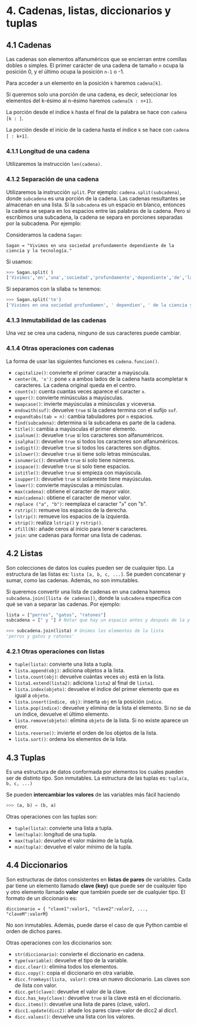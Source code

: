 # 4. Cadenas, listas, diccionarios y tuplas
## 4.1 Cadenas
Las cadenas son elementos alfanuméricos que se encierran entre comillas dobles o simples. El primer carácter de una cadena de tamaño `n` ocupa la posición 0, y el último ocupa la posición `n-1` o -1.

Para acceder a un elemento en la posición `k` haremos `cadena[k]`.

Si queremos solo una porción de una cadena, es decir, seleccionar los elementos del k-ésimo al n-ésimo haremos `cadena[k : n+1]`.

La porción desde el índice `k` hasta el final de la palabra se hace con `cadena [k : ]`.

La porción desde el inicio de la cadena hasta el índice `k` se hace con `cadena [ : k+1]`.

### 4.1.1 Longitud de una cadena
Utilizaremos la instrucción `len(cadena)`.

### 4.1.2 Separación de una cadena
Utilizaremos la instrucción `split`. Por ejemplo: `cadena.split(subcadena)`, donde `subcadena` es una porción de la cadena. Las cadenas resultantes se almacenan en una lista. Si la `subcadena` es un espacio en blanco, entonces la cadena se separa en los espacios entre las palabras de la cadena. Pero si escribimos una subcadena, la cadena se separa en porciones separadas por la subcadena. Por ejemplo:

Consideramos la cadena `Sagan`:

`Sagan = "Vivimos en una sociedad profundamente dependiente de la ciencia y la tecnología."`

Si usamos:

```py
>>> Sagan.split( )
['Vivimos','en','una','sociedad','profundamente','dependiente','de','la','ciencia','y','la','tecnología']
```

Si separamos con la sílaba `te` tenemos:

```py
>>> Sagan.split('te')
['Vivimos en una sociedad profundamen', ' dependien', ' de la ciencia y la ', 'cnología.']
```

### 4.1.3 Inmutabilidad de las cadenas
Una vez se crea una cadena, ninguno de sus caracteres puede cambiar.

### 4.1.4 Otras operaciones con cadenas
La forma de usar las siguientes funciones es `cadena.funcion()`.

- `capitalize()`: convierte el primer caracter a mayúscula.
- `center(N, 'x')`: pone `x` a ambos lados de la cadena hasta acompletar `N` caracteres. La cadena original queda en el centro.
- `count(x)`: cuenta cuantas veces aparece el caracter `x`.
- `upper()`: convierte minúsculas a mayúsculas.
- `swapcase()`: invierte mayúsculas a minúsculas y viceversa.
- `endswith(suf)`: devuelve `true` si la cadena termina con el sufijo `suf`.
- `expandtabs(tab = n)`: cambia tabuladores por `n` espacios.
- `find(subcadena)`: determina si la subcadena es parte de la cadena.
- `title()`: cambia a mayúsculas el primer elemento.
- `isalnum()`: devuelve `true` si los caracteres son alfanuméricos.
- `isalpha()`: devuelve `true` si todos los caracteres son alfanuméricos.
- `isdigit()`: devuelve `true` si todos los caracteres son dígitos.
- `islower()`: devuelve `true` si tiene solo letras minúsculas.
- `isnumeric()`: devuelve `true` si solo tiene números.
- `isspace()`: devuelve `true` si solo tiene espacios.
- `istitle()`: devuelve `true` si empieza con mayúscula.
- `isupper()`: devuelve `true` si solamente tiene mayúsculas.
- `lower()`: convierte mayúsculas a minúsculas.
- `max(cadena)`: obtiene el caracter de mayor valor.
- `min(cadena)`: obtiene el caracter de menor valor.
- `replace ("a", "b")`: reemplaza el caracter "`a`" con "`b`".
- `rstrip()`: remueve los espacios de la derecha.
- `lstrip()`: remueve los espacios de la izquierda.
- `strip()`: realiza `lstrip()` y `rstrip()`.
- `zfill(N)`: añade ceros al inicio para tener `N` caracteres.
- `join`: une cadenas para formar una lista de cadenas.

## 4.2 Listas
Son colecciones de datos los cuales pueden ser de cualquier tipo. La estructura de las listas es: `lista [a, b, c, ...]`. Se pueden concatenar y sumar, como las cadenas. Además, no son inmutables.

Si queremos convertir una lista de cadenas en una cadena haremos `subcadena.join([lista de cadenas])`, donde la `subcadena` especifica con qué se van a separar las cadenas. Por ejemplo:

```py
lista = ["perros", "gatos", "ratones"]
subcadena = [" y "] # Notar que hay un espacio antes y después de la y

>>> subcadena.join(lista) # Unimos los elementos de la lista
'perros y gatos y ratones'
```

### 4.2.1 Otras operaciones con listas
- `tuple(lista)`: convierte una lista a tupla.
- `lista.append(obj)`: adiciona objetos a la lista.
- `lista.count(obj)`: devuelve cuántas veces `obj` está en la lista.
- `lista1.extend(lista2)`: adiciona `lista2` al final de `lista1`.
- `lista.index(objeto)`: devuelve el índice del primer elemento que es igual a `objeto`.
- `lista.insert(índice, obj)`: inserta `obj` en la posición `índice`.
- `lista.pop(índice)`: devuelve y elimina de la lista el elemento. Si no se da un índice, devuelve el último elemento.
- `lista.remove(objeto)`: elimina `objeto` de la lista. Si no existe aparece un error.
- `lista.reverse()`: invierte el orden de los objetos de la lista.
- `lista.sort()`: ordena los elementos de la lista.

## 4.3 Tuplas
Es una estructura de datos conformada por elementos los cuales pueden ser de distinto tipo. Son inmutables. La estructura de las tuplas es: `tupla(a, b, c, ...)`

Se pueden **intercambiar los valores** de las variables más fácil haciendo
```py
>>> (a, b) = (b, a)
```

Otras operaciones con las tuplas son:
- `tuple(lista)`: convierte una lista a tupla.
- `len(tupla)`: longitud de una tupla.
- `max(tupla)`: devuelve el valor máximo de la tupla.
- `min(tupla)`: devuelve el valor mínimo de la tupla.

## 4.4 Diccionarios
Son estructuras de datos consistentes en **listas de pares** de variables. Cada par tiene un elemento llamado **clave (key)** que puede ser de cualquier tipo y otro elemento llamado **valor** que también puede ser de cualquier tipo. El formato de un diccionario es:

`diccionario = { "clave1":valor1, "clave2":valor2, ..., "claveM":valorM}`

No son inmutables. Además, puede darse el caso de que Python cambie el orden de dichos pares.

Otras operaciones con los diccionarios son:
- `str(diccionario)`: convierte el diccionario en cadena.
- `type(variable)`: devuelve el tipo de la variable.
- `dicc.clear()`: elimina todos los elementos.
- `dicc.copy()`: copia el diccionario en otra variable.
- `dicc.fromkeys(lista, valor)`: crea un nuevo diccionario. Las claves son de lista con valor.
- `dicc.get(clave)`: devuelve el valor de la clave.
- `dicc.has_key(clave)`: devuelve `true` si la clave está en el diccionario.
- `dicc.items()`: devuelve una lista de pares (clave, valor).
- `dicc1.update(dicc2)`: añade los pares clave-valor de dicc2 al dicc1.
- `dicc.values()`: devuelve una lista con los valores.
